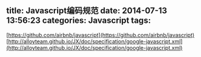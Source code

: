 title: Javascript编码规范
date: 2014-07-13 13:56:23
categories: Javascript
tags:
---
[https://github.com/airbnb/javascript](https://github.com/airbnb/javascript)
[http://alloyteam.github.io/JX/doc/specification/google-javascript.xml](http://alloyteam.github.io/JX/doc/specification/google-javascript.xml)